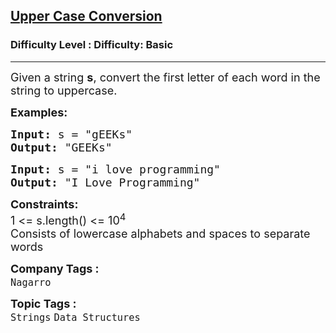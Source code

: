 <h2><a href="https://www.geeksforgeeks.org/problems/upper-case-conversion5419/1?page=3&category=Strings&difficulty=Basic,Easy&sortBy=submissions">Upper Case Conversion</a></h2><h3>Difficulty Level : Difficulty: Basic</h3><hr><div class="problems_problem_content__Xm_eO"><p><span style="font-size: 18px;">Given a string <strong>s</strong>,&nbsp;convert the first letter of each word in the string to uppercase.&nbsp;</span></p>
<p><span style="font-size: 18px;"><strong>Examples:</strong></span></p>
<pre><span style="font-size: 18px;"><strong>Input: </strong>s = "gEEKs"
<strong>Output:</strong> "GEEKs"<br></span></pre>
<pre><span style="font-size: 18px;"><strong>Input: </strong>s = "i love programming"
<strong>Output:</strong> "I Love Programming"<br></span></pre>
<p><span style="font-size: 18px;"><strong>Constraints:</strong><br>1 &lt;= s.length() &lt;= 10<sup>4</sup><br>Consists of lowercase alphabets and spaces to separate words</span></p></div><p><span style=font-size:18px><strong>Company Tags : </strong><br><code>Nagarro</code>&nbsp;<br><p><span style=font-size:18px><strong>Topic Tags : </strong><br><code>Strings</code>&nbsp;<code>Data Structures</code>&nbsp;